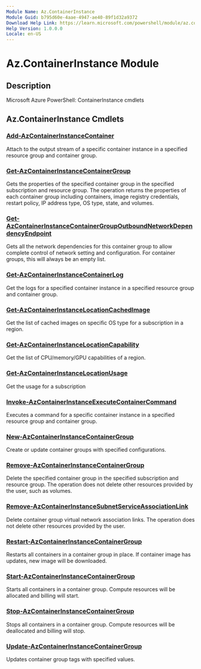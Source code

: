 ```yaml
---
Module Name: Az.ContainerInstance
Module Guid: b795d60e-4aae-4947-ae40-89f1d32a9372
Download Help Link: https://learn.microsoft.com/powershell/module/az.containerinstance
Help Version: 1.0.0.0
Locale: en-US
---
```


# Az.ContainerInstance Module
## Description
Microsoft Azure PowerShell: ContainerInstance cmdlets

## Az.ContainerInstance Cmdlets
### [Add-AzContainerInstanceContainer](Add-AzContainerInstanceContainer.md)
Attach to the output stream of a specific container instance in a specified resource group and container group.

### [Get-AzContainerInstanceContainerGroup](Get-AzContainerInstanceContainerGroup.md)
Gets the properties of the specified container group in the specified subscription and resource group.
The operation returns the properties of each container group including containers, image registry credentials, restart policy, IP address type, OS type, state, and volumes.

### [Get-AzContainerInstanceContainerGroupOutboundNetworkDependencyEndpoint](Get-AzContainerInstanceContainerGroupOutboundNetworkDependencyEndpoint.md)
Gets all the network dependencies for this container group to allow complete control of network setting and configuration.
For container groups, this will always be an empty list.

### [Get-AzContainerInstanceContainerLog](Get-AzContainerInstanceContainerLog.md)
Get the logs for a specified container instance in a specified resource group and container group.

### [Get-AzContainerInstanceLocationCachedImage](Get-AzContainerInstanceLocationCachedImage.md)
Get the list of cached images on specific OS type for a subscription in a region.

### [Get-AzContainerInstanceLocationCapability](Get-AzContainerInstanceLocationCapability.md)
Get the list of CPU/memory/GPU capabilities of a region.

### [Get-AzContainerInstanceLocationUsage](Get-AzContainerInstanceLocationUsage.md)
Get the usage for a subscription

### [Invoke-AzContainerInstanceExecuteContainerCommand](Invoke-AzContainerInstanceExecuteContainerCommand.md)
Executes a command for a specific container instance in a specified resource group and container group.

### [New-AzContainerInstanceContainerGroup](New-AzContainerInstanceContainerGroup.md)
Create or update container groups with specified configurations.

### [Remove-AzContainerInstanceContainerGroup](Remove-AzContainerInstanceContainerGroup.md)
Delete the specified container group in the specified subscription and resource group.
The operation does not delete other resources provided by the user, such as volumes.

### [Remove-AzContainerInstanceSubnetServiceAssociationLink](Remove-AzContainerInstanceSubnetServiceAssociationLink.md)
Delete container group virtual network association links.
The operation does not delete other resources provided by the user.

### [Restart-AzContainerInstanceContainerGroup](Restart-AzContainerInstanceContainerGroup.md)
Restarts all containers in a container group in place.
If container image has updates, new image will be downloaded.

### [Start-AzContainerInstanceContainerGroup](Start-AzContainerInstanceContainerGroup.md)
Starts all containers in a container group.
Compute resources will be allocated and billing will start.

### [Stop-AzContainerInstanceContainerGroup](Stop-AzContainerInstanceContainerGroup.md)
Stops all containers in a container group.
Compute resources will be deallocated and billing will stop.

### [Update-AzContainerInstanceContainerGroup](Update-AzContainerInstanceContainerGroup.md)
Updates container group tags with specified values.

